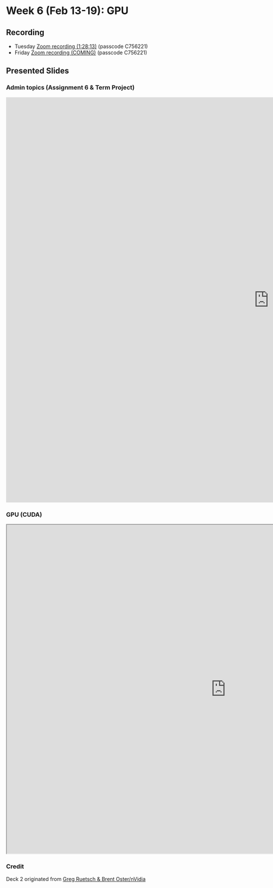 # Week 6 (Feb 13-19): GPU

## Recording

* Tuesday [Zoom recording (1:28:13)](https://sfu.zoom.us/rec/share/KiWuFpTJpjhGbKeZ4JQOBtFbVqX9LdkTpku__Ym0xiMB0Qu2YEU0VZKWDyDolQ2a.2j8EQsMmJNyIFk1Y?startTime=1644942257000) (passcode C756221)
* Friday [Zoom recording (COMING)]() (passcode C756221)

## Presented Slides  

### Admin topics (Assignment 6 & Term Project)

<div class="video-container-4by3"><iframe src="https://docs.google.com/presentation/d/e/2PACX-1vRX37bCTf6LAlLlHe15MF6WfFY4Wfa6yjFpyIj5oA3j6SpKHYpb1ljfaVb-Kjoh4V0WPD1_jc9A6Y-s/embed?start=false&loop=false&delayms=3000" frameborder="0" width="1440" height="1109" allowfullscreen="true" mozallowfullscreen="true" webkitallowfullscreen="true"></iframe></div>

### GPU (CUDA)

<div class="video-container-4by3"><iframe src="https://drive.google.com/file/d/1k7uEpuaqzrLtBf7sWruAF00Ijsfiq3Fw/preview" width="1200" height="900" allow="autoplay"></iframe></div>


### Credit
Deck 2 originated from [Greg Ruetsch & Brent Oster/nVidia](https://www.nvidia.com/content/cudazone/download/Getting_Started_w_CUDA_Training_NVISION08.pdf)
